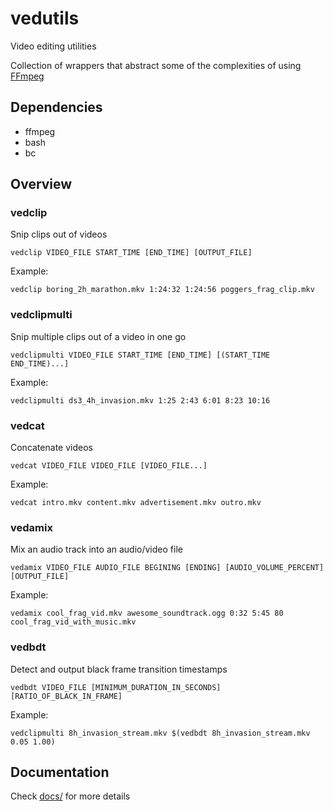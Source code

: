 # vedutils

Video editing utilities

Collection of wrappers that abstract some of the complexities of using [FFmpeg](https://ffmpeg.org/)


## Dependencies

- ffmpeg
- bash
- bc


## Overview


### vedclip

Snip clips out of videos

```
vedclip VIDEO_FILE START_TIME [END_TIME] [OUTPUT_FILE]
```

 Example:

```
vedclip boring_2h_marathon.mkv 1:24:32 1:24:56 poggers_frag_clip.mkv
```


### vedclipmulti

Snip multiple clips out of a video in one go

```
vedclipmulti VIDEO_FILE START_TIME [END_TIME] [(START_TIME END_TIME)...]
```

 Example:

```
vedclipmulti ds3_4h_invasion.mkv 1:25 2:43 6:01 8:23 10:16
```


### vedcat

Concatenate videos

```
vedcat VIDEO_FILE VIDEO_FILE [VIDEO_FILE...]
```

 Example:

```
vedcat intro.mkv content.mkv advertisement.mkv outro.mkv
```

### vedamix

Mix an audio track into an audio/video file

```
vedamix VIDEO_FILE AUDIO_FILE BEGINING [ENDING] [AUDIO_VOLUME_PERCENT] [OUTPUT_FILE]
```

 Example:

```
vedamix cool_frag_vid.mkv awesome_soundtrack.ogg 0:32 5:45 80 cool_frag_vid_with_music.mkv
```


### vedbdt

Detect and output black frame transition timestamps

```
vedbdt VIDEO_FILE [MINIMUM_DURATION_IN_SECONDS] [RATIO_OF_BLACK_IN_FRAME]
```

Example:

```
vedclipmulti 8h_invasion_stream.mkv $(vedbdt 8h_invasion_stream.mkv 0.05 1.00)
```


## Documentation

Check [docs/](docs) for more details
